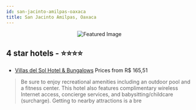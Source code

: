 ```yaml
---
id: san-jacinto-amilpas-oaxaca
title: San Jacinto Amilpas, Oaxaca
---
```


<center><img src="https://i.travelapi.com/hotels/5000000/4040000/4036300/4036253/537e6145_z.jpg" alt="Featured Image" /></center>


##  4 star hotels - ⭐️⭐️⭐️⭐️

-    [Villas del Sol Hotel & Bungalows](https://us.hurb.com/hotels/san-jacinto-amilpas/villas-del-sol-hotel-bungalows-JNP-JP041725?cmp=18055) Prices from R$ 165,51
   > Be sure to enjoy recreational amenities including an outdoor pool and a fitness center. This hotel also features complimentary wireless Internet access, concierge services, and babysitting/childcare (surcharge). Getting to nearby attractions is a bre

